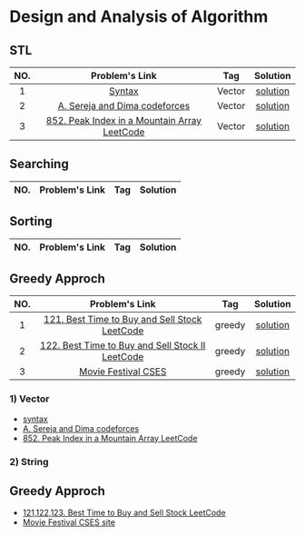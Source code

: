 # Design and Analysis of Algorithm
## STL
|NO.|Problem's Link |Tag |Solution |
|:----:|:-----:|:---:|:-----:|
|1|[Syntax]()|Vector|[solution](https://github.com/Shakil-RU/Algorithm/blob/main/STL/Vector/syntax.cpp)|
|2|[A. Sereja and Dima codeforces](https://codeforces.com/problemset/problem/381/A)|Vector |[solution](https://github.com/Shakil-RU/Algorithm/blob/main/STL/Vector/sereja_and_dima.cpp)|
|3|[852. Peak Index in a Mountain Array LeetCode](https://leetcode.com/problems/peak-index-in-a-mountain-array/)|Vector |[solution](https://github.com/Shakil-RU/Algorithm/blob/main/STL/Vector/mountain_array.cpp)|

## Searching
|NO.|Problem's Link |Tag |Solution |
|:----:|:-----:|:---:|:-----:|



## Sorting
|NO.|Problem's Link |Tag |Solution |
|:----:|:-----:|:---:|:-----:|



## Greedy Approch
|NO. |Problem's Link |Tag |Solution |
|:---:|:--:|:----:|:--:|
|1|[121. Best Time to Buy and Sell Stock LeetCode](https://leetcode.com/problems/best-time-to-buy-and-sell-stock/)|greedy|[solution](https://github.com/Shakil-RU/Algorithm/blob/main/Greedy/LeetCode_problem121_122_123.cpp)|
|2|[122. Best Time to Buy and Sell Stock II LeetCode](https://leetcode.com/problems/best-time-to-buy-and-sell-stock-ii/)|greedy|[solution](https://github.com/Shakil-RU/Algorithm/blob/main/Greedy/LeetCode_problem121_122_123.cpp)|
|3|[Movie Festival CSES](https://cses.fi/problemset/task/1629)|greedy|[solution](https://github.com/Shakil-RU/Algorithm/blob/main/Greedy/movie_festival.cpp)|



### 1) Vector
 - [syntax](https://github.com/Shakil-RU/Algorithm/blob/main/STL/Vector/syntax.cpp)
 - [A. Sereja and Dima codeforces](https://github.com/Shakil-RU/Algorithm/blob/main/STL/Vector/sereja_and_dima.cpp)
 - [852. Peak Index in a Mountain Array LeetCode](https://github.com/Shakil-RU/Algorithm/blob/main/STL/Vector/mountain_array.cpp)
### 2) String
## Greedy Approch
- [121,122,123. Best Time to Buy and Sell Stock LeetCode](https://github.com/Shakil-RU/Algorithm/blob/main/Greedy/LeetCode_problem121_122_123.cpp)
- [Movie Festival CSES site](https://github.com/Shakil-RU/Algorithm/blob/main/Greedy/movie_festival.cpp)
